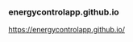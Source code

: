 <META NAME="ROBOTS" CONTENT="NOINDEX, NOFOLLOW">

### energycontrolapp.github.io

https://energycontrolapp.github.io/
